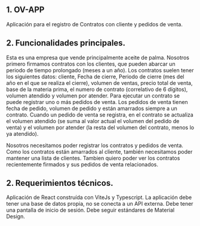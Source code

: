 ## 1. OV-APP

Aplicación para el registro de Contratos con cliente y pedidos de venta.

## 2. Funcionalidades principales. 

Esta es una empresa que vende principalmente aceite de palma. Nosotros primero firmamos contratos con los clientes, que pueden abarcar un periodo de tiempo prolongado (meses a un año). Los contratos suelen tener los siguientes datos: cliente, Fecha de cierre, Periodo de cierre (mes del año en el que se realiza el cierre), volumen de ventas, precio total de venta, base de la materia prima, el numero de contrato (correlativo de 6 dígitos), volumen atendido y volumen por atender. Para ejecutar un contrato se puede registrar uno o más pedidos de venta. Los pedidos de venta tienen fecha de pedido, volumen de pedido y están amarrados siempre a un contrato. Cuando un pedido de venta se registra, en el contrato se actualiza el volumen atendido (se suma al valor actual el volumen del pedido de venta) y el volumen por atender (la resta del volumen del contrato, menos lo ya atendido). 

Nosotros necesitamos poder registrar los contratos y pedidos de venta. Como los contratos están amarrados al cliente, también necesitamos poder mantener una lista de clientes. Tambien quiero poder ver los contratos recientemente firmados y sus pedidos de venta relacionados. 

## 2. Requerimientos técnicos.

Aplicación de React construída con ViteJs y Typescript. 
La aplicación debe tener una base de datos propia, no se conecta a un API externa. 
Debe tener una pantalla de inicio de sesión. 
Debe seguir estándares de Material Design. 

